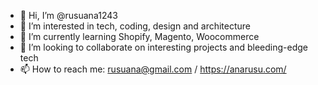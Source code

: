 - 👋 Hi, I’m @rusuana1243
- 👀 I’m interested in tech, coding, design and architecture
- 🌱 I’m currently learning Shopify, Magento, Woocommerce 
- 💞️ I’m looking to collaborate on interesting projects and bleeding-edge tech
- 📫 How to reach me: rusuana@gmail.com / https://anarusu.com/

<!---
rusuana1243/rusuana1243 is a ✨ special ✨ repository because its `README.md` (this file) appears on your GitHub profile.
You can click the Preview link to take a look at your changes.
--->
